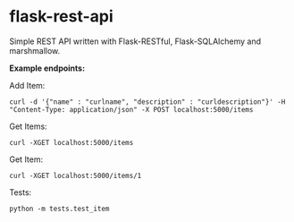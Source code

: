 # flask-rest-api

Simple REST API written with Flask-RESTful, Flask-SQLAlchemy and marshmallow.

**Example endpoints:**

Add Item:
```
curl -d '{"name" : "curlname", "description" : "curldescription"}' -H "Content-Type: application/json" -X POST localhost:5000/items
```

Get Items:
```
curl -XGET localhost:5000/items
```

Get Item:
```
curl -XGET localhost:5000/items/1
```

Tests:
```
python -m tests.test_item
```
